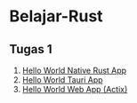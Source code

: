 # Belajar-Rust

## Tugas 1

1. [Hello World Native Rust App](https://github.com/sabillahsakti/Belajar-Rust/tree/1_Hello_World_Native)
2. [Hello World Tauri App](#hello-world-tauri-app)
3. [Hello World Web App (Actix)](https://github.com/sabillahsakti/Belajar-Rust/tree/3_Hello_World_Actix)
